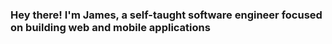 ### Hey there! I'm James, a self-taught software engineer focused on building web and mobile applications

